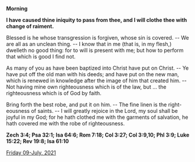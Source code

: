 **Morning**

**I have caused thine iniquity to pass from thee, and I will clothe thee with change of raiment.**
 
Blessed is he whose transgression is forgiven, whose sin is covered. -- We are all as an unclean thing. -- I know that in me (that is, in my flesh,) dwelleth no good thing: for to will is present with me; but how to perform that which is good I find not.
 
As many of you as have been baptized into Christ have put on Christ. -- Ye have put off the old man with his deeds; and have put on the new man, which is renewed in knowledge after the image of him that created him. -- Not having mine own righteousness which is of the law, but ... the righteousness which is of God by faith.
 
Bring forth the best robe, and put it on him. -- The fine linen is the right-eousness of saints. -- I will greatly rejoice in the Lord, my soul shall be joyful in my God; for he hath clothed me with the garments of salvation, he hath covered me with the robe of righteousness.  

**Zech 3:4; Psa 32:1; Isa 64:6; Rom 7:18; Col 3:27; Col 3:9,10; Phl 3:9; Luke 15:22; Rev 19:8; Isa 61:10**

[Friday 09-July, 2021](https://t.me/daily_light)
